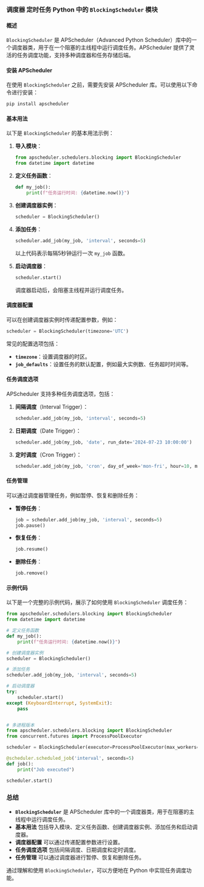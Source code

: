 ### 调度器 定时任务 Python 中的 `BlockingScheduler` 模块

#### 概述

`BlockingScheduler` 是 APScheduler（Advanced Python Scheduler）库中的一个调度器类，用于在一个阻塞的主线程中运行调度任务。APScheduler 提供了灵活的任务调度功能，支持多种调度器和任务存储后端。

#### 安装 APScheduler

在使用 `BlockingScheduler` 之前，需要先安装 APScheduler 库。可以使用以下命令进行安装：

```bash
pip install apscheduler
```

#### 基本用法

以下是 `BlockingScheduler` 的基本用法示例：

1. **导入模块**：

   ```python
   from apscheduler.schedulers.blocking import BlockingScheduler
   from datetime import datetime
   ```

2. **定义任务函数**：

   ```python
   def my_job():
       print(f"任务运行时间: {datetime.now()}")
   ```

3. **创建调度器实例**：

   ```python
   scheduler = BlockingScheduler()
   ```

4. **添加任务**：

   ```python
   scheduler.add_job(my_job, 'interval', seconds=5)
   ```

   以上代码表示每隔5秒钟运行一次 `my_job` 函数。

5. **启动调度器**：

   ```python
   scheduler.start()
   ```

   调度器启动后，会阻塞主线程并运行调度任务。

#### 调度器配置

可以在创建调度器实例时传递配置参数，例如：

```python
scheduler = BlockingScheduler(timezone='UTC')
```

常见的配置选项包括：

- **`timezone`**：设置调度器的时区。
- **`job_defaults`**：设置任务的默认配置，例如最大实例数、任务超时时间等。

#### 任务调度选项

APScheduler 支持多种任务调度选项，包括：

1. **间隔调度**（Interval Trigger）：

   ```python
   scheduler.add_job(my_job, 'interval', seconds=5)
   ```

2. **日期调度**（Date Trigger）：

   ```python
   scheduler.add_job(my_job, 'date', run_date='2024-07-23 10:00:00')
   ```

3. **定时调度**（Cron Trigger）：

   ```python
   scheduler.add_job(my_job, 'cron', day_of_week='mon-fri', hour=10, minute=0)
   ```

#### 任务管理

可以通过调度器管理任务，例如暂停、恢复和删除任务：

- **暂停任务**：

  ```python
  job = scheduler.add_job(my_job, 'interval', seconds=5)
  job.pause()
  ```

- **恢复任务**：

  ```python
  job.resume()
  ```

- **删除任务**：

  ```python
  job.remove()
  ```

#### 示例代码

以下是一个完整的示例代码，展示了如何使用 `BlockingScheduler` 调度任务：

```python
from apscheduler.schedulers.blocking import BlockingScheduler
from datetime import datetime

# 定义任务函数
def my_job():
    print(f"任务运行时间: {datetime.now()}")

# 创建调度器实例
scheduler = BlockingScheduler()

# 添加任务
scheduler.add_job(my_job, 'interval', seconds=5)

# 启动调度器
try:
    scheduler.start()
except (KeyboardInterrupt, SystemExit):
    pass


# 多进程版本
from apscheduler.schedulers.blocking import BlockingScheduler
from concurrent.futures import ProcessPoolExecutor

scheduler = BlockingScheduler(executor=ProcessPoolExecutor(max_workers=5))

@scheduler.scheduled_job('interval', seconds=5)
def job():
    print("Job executed")

scheduler.start()
```

### 总结

- **`BlockingScheduler`** 是 APScheduler 库中的一个调度器类，用于在阻塞的主线程中运行调度任务。
- **基本用法** 包括导入模块、定义任务函数、创建调度器实例、添加任务和启动调度器。
- **调度器配置** 可以通过传递配置参数进行设置。
- **任务调度选项** 包括间隔调度、日期调度和定时调度。
- **任务管理** 可以通过调度器进行暂停、恢复和删除任务。

通过理解和使用 `BlockingScheduler`，可以方便地在 Python 中实现任务调度功能。

